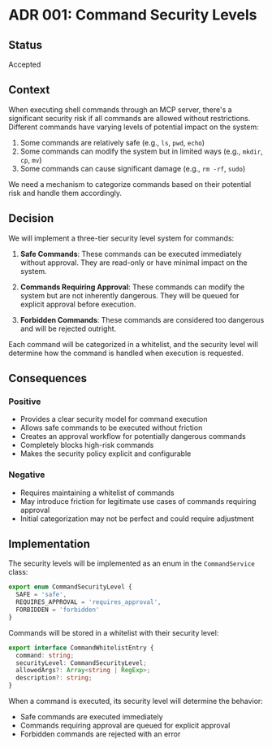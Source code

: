 # ADR 001: Command Security Levels

## Status

Accepted

## Context

When executing shell commands through an MCP server, there's a significant security risk if all commands are allowed without restrictions. Different commands have varying levels of potential impact on the system:

1. Some commands are relatively safe (e.g., `ls`, `pwd`, `echo`)
2. Some commands can modify the system but in limited ways (e.g., `mkdir`, `cp`, `mv`)
3. Some commands can cause significant damage (e.g., `rm -rf`, `sudo`)

We need a mechanism to categorize commands based on their potential risk and handle them accordingly.

## Decision

We will implement a three-tier security level system for commands:

1. **Safe Commands**: These commands can be executed immediately without approval. They are read-only or have minimal impact on the system.

2. **Commands Requiring Approval**: These commands can modify the system but are not inherently dangerous. They will be queued for explicit approval before execution.

3. **Forbidden Commands**: These commands are considered too dangerous and will be rejected outright.

Each command will be categorized in a whitelist, and the security level will determine how the command is handled when execution is requested.

## Consequences

### Positive

- Provides a clear security model for command execution
- Allows safe commands to be executed without friction
- Creates an approval workflow for potentially dangerous commands
- Completely blocks high-risk commands
- Makes the security policy explicit and configurable

### Negative

- Requires maintaining a whitelist of commands
- May introduce friction for legitimate use cases of commands requiring approval
- Initial categorization may not be perfect and could require adjustment

## Implementation

The security levels will be implemented as an enum in the `CommandService` class:

```typescript
export enum CommandSecurityLevel {
  SAFE = 'safe',
  REQUIRES_APPROVAL = 'requires_approval',
  FORBIDDEN = 'forbidden'
}
```

Commands will be stored in a whitelist with their security level:

```typescript
export interface CommandWhitelistEntry {
  command: string;
  securityLevel: CommandSecurityLevel;
  allowedArgs?: Array<string | RegExp>;
  description?: string;
}
```

When a command is executed, its security level will determine the behavior:
- Safe commands are executed immediately
- Commands requiring approval are queued for explicit approval
- Forbidden commands are rejected with an error